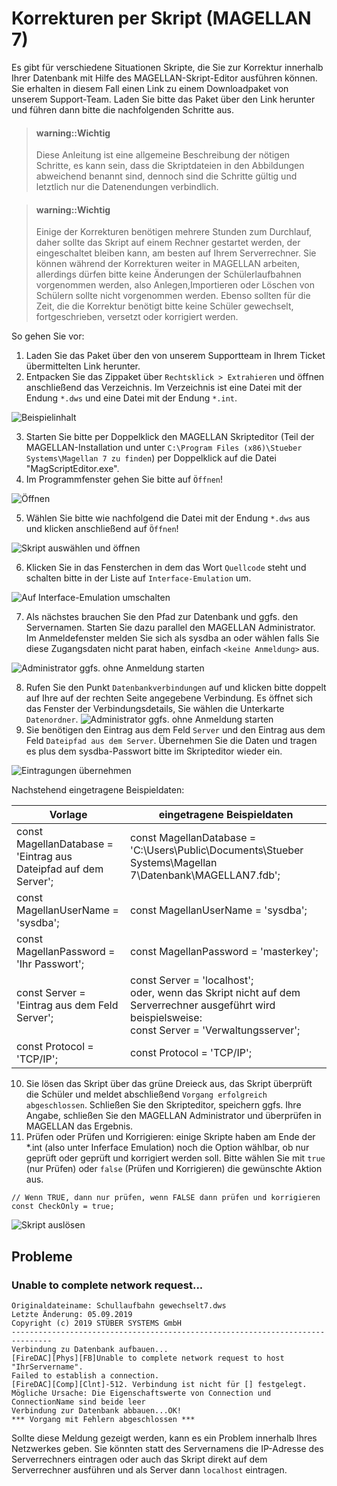# Korrekturen per Skript (MAGELLAN 7)

Es gibt für verschiedene Situationen Skripte, die Sie zur Korrektur innerhalb Ihrer Datenbank mit Hilfe des MAGELLAN-Skript-Editor ausführen können. Sie erhalten in diesem Fall einen Link zu einem Downloadpaket von unserem Support-Team.
Laden Sie bitte das Paket über den Link herunter und führen dann bitte die nachfolgenden Schritte aus.

> #### warning::Wichtig
>
> Diese Anleitung ist eine allgemeine Beschreibung der nötigen Schritte, es kann sein, dass die Skriptdateien in den Abbildungen abweichend benannt sind, dennoch sind die Schritte gültig und letztlich nur die Datenendungen verbindlich.

> #### warning::Wichtig
>
> Einige der Korrekturen benötigen mehrere Stunden zum Durchlauf, daher sollte das Skript auf einem Rechner gestartet werden, der eingeschaltet bleiben kann, am besten auf Ihrem Serverrechner.
Sie können während der Korrekturen weiter in MAGELLAN arbeiten, allerdings dürfen bitte keine Änderungen der Schülerlaufbahnen vorgenommen werden, also Anlegen,Importieren oder Löschen von Schülern sollte nicht vorgenommen werden. Ebenso sollten für die Zeit, die die Korrektur benötigt bitte keine Schüler gewechselt, fortgeschrieben, versetzt oder korrigiert werden.

So gehen Sie vor:

1. Laden Sie das Paket über den von unserem Supportteam in Ihrem Ticket übermittelten Link herunter.
2. Entpacken Sie das Zippaket über `Rechtsklick > Extrahieren` und öffnen anschließend das Verzeichnis. Im Verzeichnis ist eine Datei mit der Endung `*.dws` und eine Datei mit der Endung `*.int`.

![Beispielinhalt](../images/support/skripteditor/01.png)

3. Starten Sie bitte per Doppelklick den MAGELLAN Skripteditor (Teil der MAGELLAN-Installation und unter `C:\Program Files (x86)\Stueber Systems\Magellan 7 zu finden`) per Doppelklick auf die Datei "MagScriptEditor.exe".
4. Im Programmfenster gehen Sie bitte auf `Öffnen`!

![Öffnen](../images/support/skripteditor/02.png)

5. Wählen Sie bitte wie nachfolgend die Datei mit der Endung `*.dws` aus und klicken anschließend auf `Öffnen`!

![Skript auswählen und öffnen](../images/support/skripteditor/03.png)

6. Klicken Sie in das Fensterchen in dem das Wort `Quellcode` steht und schalten bitte in der Liste auf `Interface-Emulation` um.

![Auf Interface-Emulation umschalten](../images/support/skripteditor/06.png)

7. Als nächstes brauchen Sie den Pfad zur Datenbank und ggfs. den Servernamen. Starten Sie dazu parallel  den MAGELLAN Administrator. Im Anmeldefenster melden Sie sich als sysdba an oder wählen falls Sie diese Zugangsdaten nicht parat haben, einfach `<keine Anmeldung>` aus.

![Administrator ggfs. ohne Anmeldung starten](../images/support/skripteditor/04.png)

8.  Rufen Sie den Punkt `Datenbankverbindungen` auf und klicken bitte doppelt auf Ihre auf der rechten Seite angegebene Verbindung. Es öffnet sich das Fenster der Verbindungsdetails, Sie wählen die Unterkarte `Datenordner`.
![Administrator ggfs. ohne Anmeldung starten](../images/support/skripteditor/05.png)
9. Sie benötigen den Eintrag aus dem Feld `Server` und den Eintrag aus dem Feld `Dateipfad aus dem Server`. Übernehmen Sie die Daten und tragen es plus dem sysdba-Passwort bitte im Skripteditor wieder ein.

![Eintragungen übernehmen](../images/support/skripteditor/07.png)

Nachstehend eingetragene Beispieldaten: 

Vorlage|eingetragene Beispieldaten
--|--
const MagellanDatabase = 'Eintrag aus Dateipfad auf dem Server';|const MagellanDatabase = 'C:\Users\Public\Documents\Stueber Systems\Magellan 7\Datenbank\MAGELLAN7.fdb';
const MagellanUserName = 'sysdba';|const MagellanUserName = 'sysdba';
const MagellanPassword = 'Ihr Passwort';|const MagellanPassword = 'masterkey';
const Server = 'Eintrag aus dem Feld Server';|const Server = 'localhost';<br/>oder, wenn das Skript nicht auf dem Serverrechner ausgeführt wird beispielsweise: <br/>const Server = 'Verwaltungsserver';
const Protocol = 'TCP/IP';|const Protocol = 'TCP/IP';

10. Sie lösen das Skript über das grüne Dreieck aus, das Skript überprüft die Schüler und meldet abschließend `Vorgang erfolgreich abgeschlossen`. Schließen Sie den Skripteditor, speichern ggfs. Ihre Angabe, schließen Sie den MAGELLAN Administrator und überprüfen in MAGELLAN das Ergebnis.
11. Prüfen oder Prüfen und Korrigieren: einige Skripte haben am Ende der *.int (also unter Inferface Emulation) noch die Option wählbar, ob nur geprüft oder geprüft und korrigiert werden soll. 
Bitte wählen Sie mit `true` (nur Prüfen) oder `false` (Prüfen und Korrigieren) die gewünschte Aktion aus.
    
```
// Wenn TRUE, dann nur prüfen, wenn FALSE dann prüfen und korrigieren
const CheckOnly = true;
```
![Skript auslösen](../images/support/skripteditor/08.png)

## Probleme

### Unable to complete network request...

````
Originaldateiname: Schullaufbahn gewechselt7.dws
Letzte Änderung: 05.09.2019
Copyright (c) 2019 STÜBER SYSTEMS GmbH
-------------------------------------------------------------------------------
Verbindung zu Datenbank aufbauen...
[FireDAC][Phys][FB]Unable to complete network request to host "IhrServername".
Failed to establish a connection.
[FireDAC][Comp][Clnt]-512. Verbindung ist nicht für [] festgelegt. Mögliche Ursache: Die Eigenschaftswerte von Connection und ConnectionName sind beide leer
Verbindung zur Datenbank abbauen...OK!
*** Vorgang mit Fehlern abgeschlossen ***
````

Sollte diese Meldung gezeigt werden, kann es ein Problem innerhalb Ihres Netzwerkes geben. Sie könnten statt des Servernamens die IP-Adresse des Serverrechners eintragen oder auch das Skript direkt auf dem Serverrechner ausführen und als Server dann `localhost` eintragen.